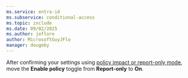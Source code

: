 ```yaml
---
ms.service: entra-id
ms.subservice: conditional-access
ms.topic: include
ms.date: 09/02/2025
ms.author: joflore
author: MicrosoftGuyJFlo
manager: dougeby
---
```

After confirming your settings using [policy impact or report-only mode](../identity/conditional-access/concept-conditional-access-report-only.md#reviewing-results), move the **Enable policy** toggle from **Report-only** to **On**.